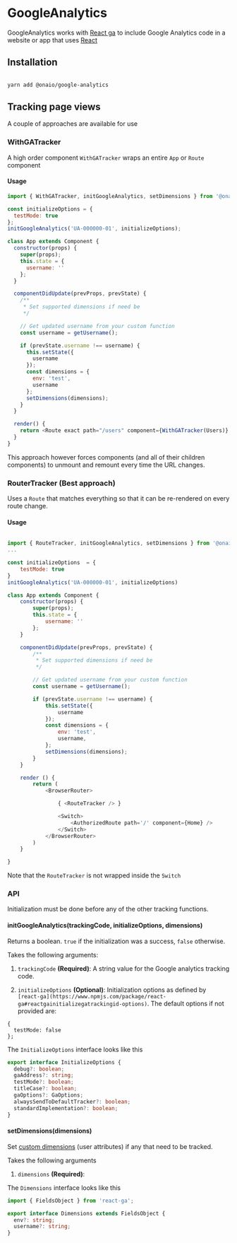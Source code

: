 # GoogleAnalytics

GoogleAnalytics works with [React ga](https://github.com/react-ga/react-ga) to include Google Analytics code in a website or app that uses [React](https://facebook.github.io/react/)

## Installation

```sh

yarn add @onaio/google-analytics
```

## Tracking page views

A couple of approaches are available for use

### WithGATracker

A high order component `WithGATracker` wraps an entire `App` or `Route` component

#### Usage

```js
import { WithGATracker, initGoogleAnalytics, setDimensions } from '@onaio/google-analytics';

const initializeOptions = {
  testMode: true
};
initGoogleAnalytics('UA-000000-01', initializeOptions);

class App extends Component {
  constructor(props) {
    super(props);
    this.state = {
      username: ''
    };
  }

  componentDidUpdate(prevProps, prevState) {
    /**
     * Set supported dimensions if need be
     */

    // Get updated username from your custom function
    const username = getUsername();

    if (prevState.username !== username) {
      this.setState({
        username
      });
      const dimensions = {
        env: 'test',
        username
      };
      setDimensions(dimensions);
    }
  }

  render() {
    return <Route exact path="/users" component={WithGATracker(Users)} />;
  }
}
```

This approach however forces components (and all of their children components) to unmount and remount every time the URL changes.

### RouterTracker (Best approach)

Uses a `Route` that matches everything so that it can be re-rendered on every route change.

#### Usage

```js

import { RouteTracker, initGoogleAnalytics, setDimensions } from '@onaio/google-analytics'
...

const initializeOptions  = {
    testMode: true
}
initGoogleAnalytics('UA-000000-01', initializeOptions)

class App extends Component {
    constructor(props) {
        super(props);
        this.state = {
            username: ''
        };
    }

    componentDidUpdate(prevProps, prevState) {
        /**
         * Set supported dimensions if need be
         */

        // Get updated username from your custom function
        const username = getUsername();

        if (prevState.username !== username) {
            this.setState({
                username
            });
            const dimensions = {
                env: 'test',
                username,
            };
            setDimensions(dimensions);
        }
    }

    render () {
        return (
            <BrowserRouter>

                { <RouteTracker /> }

                <Switch>
                    <AuthorizedRoute path='/' component={Home} />
                </Switch>
            </BrowserRouter>
        )
    }

}
```

Note that the `RouteTracker` is not wrapped inside the `Switch`

### API

Initialization must be done before any of the other tracking functions.

#### initGoogleAnalytics(trackingCode, initializeOptions, dimensions)

Returns a boolean. `true` if the initialization was a success, `false` otherwise.

Takes the following arguments:

1. `trackingCode` **(Required)**: A string value for the Google analytics tracking code.

2. `initializeOptions` **(Optional)**: Initialization options as defined by `[react-ga](https://www.npmjs.com/package/react-ga#reactgainitializegatrackingid-options)`. The default options if not provided are:

```
{
  testMode: false
};
```

The `InitializeOptions` interface looks like this

```ts
export interface InitializeOptions {
  debug?: boolean;
  gaAddress?: string;
  testMode?: boolean;
  titleCase?: boolean;
  gaOptions?: GaOptions;
  alwaysSendToDefaultTracker?: boolean;
  standardImplementation?: boolean;
}
```

#### setDimensions(dimensions)

Set [custom dimensions](https://www.npmjs.com/package/react-ga#reactgasetfieldsobject) (user attributes) if any that need to be tracked.

Takes the following arguments

1. `dimensions` **(Required)**:

The `Dimensions` interface looks like this

```ts
import { FieldsObject } from 'react-ga';

export interface Dimensions extends FieldsObject {
  env?: string;
  username?: string;
}
```
